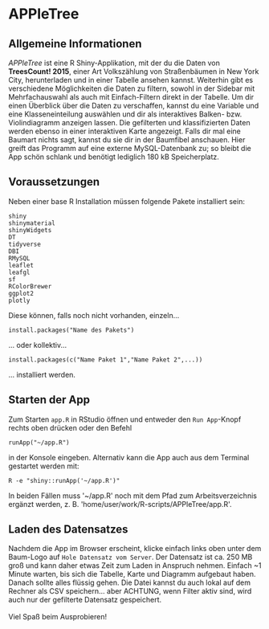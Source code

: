 # APPleTree

## Allgemeine Informationen
*APPleTree* ist eine R Shiny-Applikation, mit der du die Daten von **TreesCount! 2015**, einer Art Volkszählung von Straßenbäumen in New York City, herunterladen und in einer Tabelle ansehen kannst. Weiterhin gibt es verschiedene Möglichkeiten die Daten zu filtern, sowohl in der Sidebar mit Mehrfachauswahl als auch mit Einfach-Filtern direkt in der Tabelle. Um dir einen Überblick über die Daten zu verschaffen, kannst du eine Variable und eine Klasseneinteilung auswählen und dir als interaktives Balken- bzw. Violindiagramm anzeigen lassen. Die gefilterten und klassifizierten Daten werden ebenso in einer interaktiven Karte angezeigt. Falls dir mal eine Baumart nichts sagt, kannst du sie dir in der Baumfibel anschauen. Hier greift das Programm auf eine externe MySQL-Datenbank zu; so bleibt die App schön schlank und benötigt lediglich 180 kB Speicherplatz.

## Voraussetzungen
Neben einer base R Installation müssen folgende Pakete installiert sein:

```{undefined}
shiny
shinymaterial
shinyWidgets
DT
tidyverse
DBI
RMySQL
leaflet
leafgl
sf
RColorBrewer
ggplot2
plotly
```

Diese können, falls noch nicht vorhanden, einzeln...

```{undefined}
install.packages("Name des Pakets")
```

... oder kollektiv...

```{undefined}
install.packages(c("Name Paket 1","Name Paket 2",...))
```

... installiert werden.

## Starten der App
Zum Starten `app.R` in RStudio öffnen und entweder den `Run App`-Knopf rechts oben drücken oder den Befehl 

```{undefined}
runApp("~/app.R")
```

in der Konsole eingeben. Alternativ kann die App auch aus dem Terminal gestartet werden mit:

```{undefined}
R -e "shiny::runApp('~/app.R')"
```

In beiden Fällen muss '~/app.R' noch mit dem Pfad zum Arbeitsverzeichnis ergänzt werden, z. B. 'home/user/work/R-scripts/APPleTree/app.R'.

## Laden des Datensatzes
Nachdem die App im Browser erscheint, klicke einfach links oben unter dem Baum-Logo auf `Hole Datensatz vom Server`. Der Datensatz ist ca. 250 MB groß und kann daher etwas Zeit zum Laden in Anspruch nehmen. Einfach ~1 Minute warten, bis sich die Tabelle, Karte und Diagramm aufgebaut haben. Danach sollte alles flüssig gehen. Die Datei kannst du auch lokal auf dem Rechner als CSV speichern... aber ACHTUNG, wenn Filter aktiv sind, wird auch nur der gefilterte Datensatz gespeichert.
<br>
<br>
Viel Spaß beim Ausprobieren!
<br>
<br>
<br>
